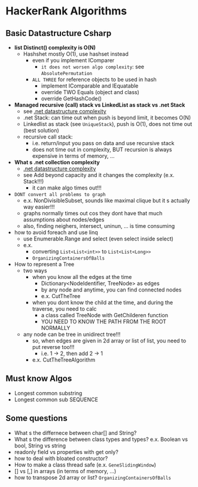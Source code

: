 # HackerRank Algorithms

## Basic Datastructure Csharp

- **list Distinct() complexity is O(N)**
  - Hashshet mostly O(1), use hashset instead
    - even if you implement IComparer
        - `it does not worsen algo complexity`: see `AbsolutePermutation` 
    - `ALL THREE` for reference objects to be used in hash
      - implement IComparable and IEquatable
      - override TWO Equals (object and class)
      - override GetHashCode()
- **Managed recursive (call) stack vs LinkedList as stack vs .net Stack**
    - see [.net datastructure complexity](http://c-sharp-snippets.blogspot.com/2010/03/runtime-complexity-of-net-generic.html)
    - .net Stack: can time out when push is beyond limit, it becomes O(N)
    - Linkedlist as stack (see `UniqueStack`), push is O(1), does not time out (best solution)
    - recursive call stack:
        - i.e. return/input you pass on data and use recursive stack
        - does not time out in complexity, BUT recursion is always expensive in terms of memory, ...
- **What s .net collection complexity**
    - [.net datastructure complexity](http://c-sharp-snippets.blogspot.com/2010/03/runtime-complexity-of-net-generic.html)   
    - see Add beyond capacity and it changes the complexity (e.x. Stack!!!)
        - it can make algo times out!!!
- `DONT convert all problems to graph`
    - e.x. NonDivisibleSubset, sounds like maximal clique but it s actually way easier!!!
    - graphs normally times out cos they dont have that much assumptions about nodes/edges
    - also, finding neighers, intersect, uninun, ... is time consuming
- how to avoid foreach and use linq
    - use Enumerable.Range and select (even select inside select)
    - e.x. 
      - converting `List<List<int>>` to `List<List<Long>>`
      - `OrganizingContainersOfBalls`
- How to represent a Tree
    - two ways
        - when you know all the edges at the time
            - Dictionary<NodeIdentifier, TreeNode> as edges
            - by any node and anytime, you can find connected nodes
            - e.x. CutTheTree
        - when you dont know the child at the time, and during the traverse, you need to calc
            - a class called TreeNode with GetChilderen function
            - YOU NEED TO KNOW THE PATH FROM THE ROOT NORMALLY
    - any node can be tree in unidirect tree!!!
        - so, when edges are given in 2d array or list of list, you need to put reverse too!!!
            - i.e. 1 -> 2, then add 2 -> 1
        - e.x. CutTheTreeAlgorithm
    
## Must know Algos
- Longest common substring
- Longest common sub SEQUENCE

## Some questions

- What s the differnece between char[] and String?
- What s the difference between class types and types? e.x. Boolean vs bool, String vs string
- readonly field vs properties with get only?
- how to deal with bloated constructor?
- How to make a class thread safe (e.x. `GeneSlidingWindow`)
- [] vs [,] in arrays (in terms of memory, ...)
- how to transpose 2d array or list? `OrganizingContainersOfBalls`
